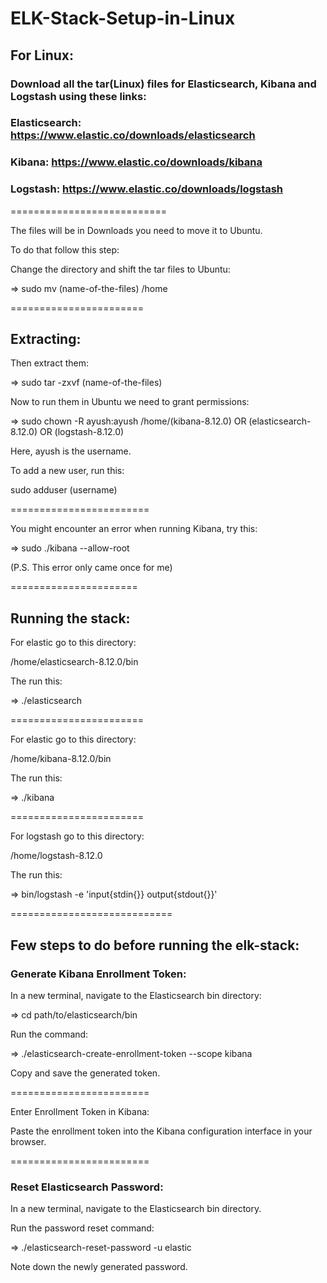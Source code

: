 # ELK-Stack-Setup-in-Linux

## For Linux:

### Download all the tar(Linux) files for Elasticsearch, Kibana and Logstash using these links:

### Elasticsearch: https://www.elastic.co/downloads/elasticsearch

### Kibana: https://www.elastic.co/downloads/kibana

### Logstash: https://www.elastic.co/downloads/logstash

===========================

The files will be in Downloads you need to move it to Ubuntu.

To do that follow this step:

Change the directory and shift the tar files to Ubuntu:

=> sudo mv (name-of-the-files) /home

=======================

## Extracting:

Then extract them:

=> sudo tar -zxvf (name-of-the-files)

Now to run them in Ubuntu we need to grant permissions:

=> sudo chown -R ayush:ayush /home/(kibana-8.12.0) OR (elasticsearch-8.12.0) OR (logstash-8.12.0)

Here, ayush is the username.

To add a new user, run this:

sudo adduser (username)

========================

You might encounter an error when running Kibana, try this:

=> sudo ./kibana --allow-root

(P.S. This error only came once for me)

======================

## Running the stack:

For elastic go to this directory:

/home/elasticsearch-8.12.0/bin

The run this:

=> ./elasticsearch

=======================

For elastic go to this directory:

/home/kibana-8.12.0/bin

The run this:

=> ./kibana

=======================

For logstash go to this directory:

/home/logstash-8.12.0

The run this:

=> bin/logstash -e 'input{stdin{}} output{stdout{}}'

============================

## Few steps to do before running the elk-stack:

### Generate Kibana Enrollment Token:

In a new terminal, navigate to the Elasticsearch bin directory:

=> cd path/to/elasticsearch/bin

Run the command:

=> ./elasticsearch-create-enrollment-token --scope kibana

Copy and save the generated token.

========================

Enter Enrollment Token in Kibana:

Paste the enrollment token into the Kibana configuration interface in your browser.

========================

### Reset Elasticsearch Password:

In a new terminal, navigate to the Elasticsearch bin directory.

Run the password reset command:

=> ./elasticsearch-reset-password -u elastic

Note down the newly generated password.






